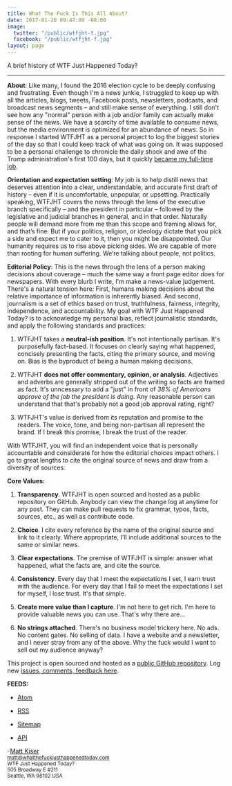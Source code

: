 ```yaml
---
title: What The Fuck Is This All About?
date: 2017-01-20 09:47:00 -08:00
image:
  twitter: "/public/wtfjht-t.jpg"
  facebook: "/public/wtfjht-f.jpg"
layout: page
---
```


<p class="lead">A brief history of WTF Just Happened Today?</p> 

---


**About**: Like many, I found the 2016 election cycle to be deeply confusing and frustrating. Even though I'm a news junkie, I struggled to keep up with all the articles, blogs, tweets, Facebook posts, newsletters, podcasts, and broadcast news segments – and still make sense of everything. I still don't see how any "normal" person with a job and/or family can actually make sense of the news. We have a scarcity of time available to consume news, but the media environment is optimized for an abundance of news. So in response I started WTFJHT as a personal project to log the biggest stories of the day so that I could keep track of what was going on. It was supposed to be a personal challenge to chronicle the daily shock and awe of the Trump administration's first 100 days, but it quickly <a href="https://whatthefuckjusthappenedtoday.com/meta/trump-creates-one-new-job/">became my full-time job</a>. 

**Orientation and expectation setting**: My job is to help distill news that deserves attention into a clear, understandable, and accurate first draft of history – even if it is uncomfortable, unpopular, or upsetting. Practically speaking, WTFJHT covers the news through the lens of the executive branch specifically – and the president in particular – followed by the legislative and judicial branches in general, and in that order. Naturally people will demand more from me than this scope and framing allows for, and that’s fine. But if your politics, religion, or ideology dictate that you pick a side and expect me to cater to it, then you might be disappointed. Our humanity requires us to rise above picking sides. We are capable of more than rooting for human suffering. We’re talking about people, not politics.

**Editorial Policy**:
This is the news through the lens of a person making decisions about coverage – much the same way a front page editor does for newspapers. With every blurb I write, I'm make a news-value judgement. There's a natural tension here: First, humans making decisions about the relative importance of information is inherently biased. And second, journalism is a set of ethics based on trust, truthfulness, fairness, integrity, independence, and accountability. My goal with WTF Just Happened Today? is to acknowledge my personal bias, reflect journalistic standards, and apply the following standards and practices:

1. WTFJHT takes a **neutral-ish position**. It's not intentionally partisan. It's purposefully fact-based. It focuses on clearly saying what happened, concisely presenting the facts, citing the primary source, and moving on. Bias is the byproduct of being a human making decisions. 

2. WTFJHT **does not offer commentary, opinion, or analysis**. Adjectives and adverbs are generally stripped out of the writing so facts are framed as fact. It's unncessary to add a "just" in front of _38% of Americans approve of the job the president is doing_. Any reasonable person can understand that that's probably not a good job approval rating, right?

3. WTFJHT's value is derived from its reputation and promise to the readers. The voice, tone, and being non-partisan all represent the brand. If I break this promise, I break the trust of the reader.

With WTFJHT, you will find an independent voice that is personally accountable and considerate for how the editorial choices impact others. I go to great lengths to cite the original source of news and draw from a diversity of sources.

**Core Values:**

1. **Transparency**. WTFJHT is open sourced and hosted as a public repository on GitHub. Anybody can view the change log at anytime for any post. They can make pull requests to fix grammar, typos, facts, sources, etc., as well as contribute code.

2. **Choice**. I cite every reference by the name of the original source and link to it clearly. Where appropriate, I'll include additional sources to the same or similar news.

3. **Clear expectations**. The premise of WTFJHT is simple: answer what happened, what the facts are, and cite the source.

4. **Consistency**. Every day that I meet the expectations I set, I earn trust with the audience. For every day that I fail to meet the expectations I set for myself, I lose trust. It's that simple.

5. **Create more value than I capture**. I'm not here to get rich. I'm here to provide valuable news you can use. That's why there are...

6. **No strings attached**. There's no business model trickery here. No ads. No content gates. No selling of data. I have a website and a newsletter, and I never stray from any of the above. Why the fuck would I want to sell out my audience anyway?

This project is open sourced and hosted as a [public GitHub repository](https://github.com/mkiser/WTFJHT). Log new [issues, comments, feedback here](https://github.com/mkiser/WTFJHT/issues).

**FEEDS:**

* <a href="https://whatthefuckjusthappenedtoday.com/atom.xml">Atom</a>

* <a href="https://whatthefuckjusthappenedtoday.com/rss.xml">RSS</a>

* <a href="https://whatthefuckjusthappenedtoday.com/sitemap.xml">Sitemap</a>

* <a href="https://whatthefuckjusthappenedtoday.com/api/v1/posts.json">API</a>


<p class="lead">-<a href="https://twitter.com/matt_kiser/">Matt Kiser</a><br>
<small>
<a href="mailto:matt@whatthefuckjusthappenedtoday.com?Subject=Hello%20there" target="_top">matt@whatthefuckjusthappenedtoday.com</a><br>
WTF Just Happened Today?<br>
505 Broadway E #211 <br>
Seattle, WA 98102 USA
</small>
</p>
